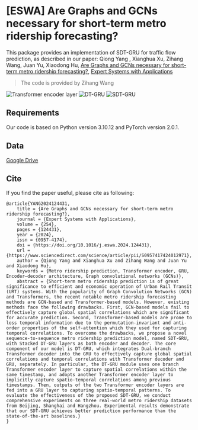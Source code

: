 # [ESWA] Are Graphs and GCNs necessary for short-term metro ridership forecasting?

This package provides an implementation of SDT-GRU for traffic flow prediction, as described in our paper: 
Qiong Yang , Xianghua Xu, Zihang Wang, Juan Yu, Xiaodong Hu, 
[Are Graphs and GCNs necessary for short-term metro ridership forecasting?](https://doi.org/10.1016/j.eswa.2024.124431),
[Expert Systems with Applications](https://www.sciencedirect.com/journal/expert-systems-with-applications)
> The code is provided by Zihang Wang

![Transformer encoder layer](https://ars.els-cdn.com/content/image/1-s2.0-S0957417424012971-gr1.jpg)
![DT-GRU](https://ars.els-cdn.com/content/image/1-s2.0-S0957417424012971-gr2.jpg)
![SDT-GRU](https://ars.els-cdn.com/content/image/1-s2.0-S0957417424012971-gr3.jpg)

## Requirements

Our code is based on Python version 3.10.12 and PyTorch version 2.0.1.

## Data

[Google Drive](https://drive.google.com/file/d/1XLHEgKdsqvhvxTdmg7Jq3fmyRu6f_1-u/view?usp=sharing)


## Cite

If you find the paper useful, please cite as following:

```
@article{YANG2024124431,
    title = {Are Graphs and GCNs necessary for short-term metro ridership forecasting?},
    journal = {Expert Systems with Applications},
    volume = {254},
    pages = {124431},
    year = {2024},
    issn = {0957-4174},
    doi = {https://doi.org/10.1016/j.eswa.2024.124431},
    url = {https://www.sciencedirect.com/science/article/pii/S0957417424012971},
    author = {Qiong Yang and Xianghua Xu and Zihang Wang and Juan Yu and Xiaodong Hu},
    keywords = {Metro ridership prediction, Transformer encoder, GRU, Encoder–decoder architecture, Graph convolutional networks (GCNs)},
    abstract = {Short-term metro ridership prediction is of great significance to efficient and economic operation of Urban Rail Transit (URT) systems. With the popularity of Graph Convolution Networks (GCN) and Transformers, the recent notable metro ridership forecasting methods are GCN-based and Transformer-based models. However, existing methods face the following drawbacks. First, GCN-based models fail to effectively capture global spatial correlations which are significant for accurate prediction. Second, Transformer-based models are prone to loss temporal information due to the permutation-invariant and anti-order properties of the self-attention which they used for capturing temporal correlations. To overcome the drawbacks, we propose a novel sequence-to-sequence metro ridership prediction model, named SDT-GRU, with Stacked DT-GRU layers as both encoder and decoder. The core component of our model is DT-GRU, which integrates Dual-branch Transformer decoder into the GRU to effectively capture global spatial correlations and temporal correlations with Transformer decoder and GRU, separately. In particular, the DT-GRU module uses one branch Transformer encoder layer to capture spatial correlations within the same timestamp, and adopts another Transformer encoder layer to implicitly capture spatio-temporal correlations among previous timestamps. Then, outputs of the two Transformer encoder layers are fed into a GRU layer to capturing spatio-temporal patterns. To evaluate the effectiveness of the proposed SDT-GRU, we conduct comprehensive experiments on three real-world metro ridership datasets from Beijing, Shanghai and Hangzhou. Experimental results demonstrate that our SDT-GRU achieves better prediction performance than the state-of-the-art baselines.}
}
```
